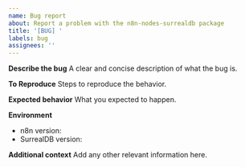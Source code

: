 ```yaml
---
name: Bug report
about: Report a problem with the n8n-nodes-surrealdb package
title: '[BUG] '
labels: bug
assignees: ''
---
```


**Describe the bug**
A clear and concise description of what the bug is.

**To Reproduce**
Steps to reproduce the behavior.

**Expected behavior**
What you expected to happen.

**Environment**
- n8n version: 
- SurrealDB version:

**Additional context**
Add any other relevant information here.